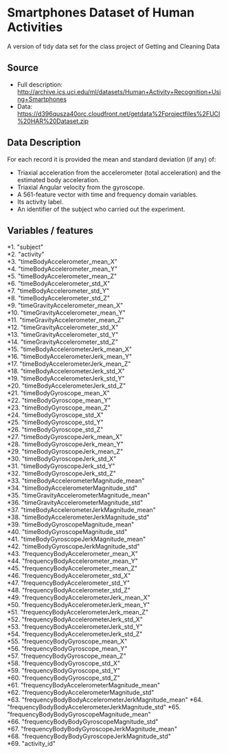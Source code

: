 # Smartphones Dataset of Human Activities
A version of tidy data set for the class project of Getting and Cleaning Data

## Source 
* Full description: http://archive.ics.uci.edu/ml/datasets/Human+Activity+Recognition+Using+Smartphones
* Data: https://d396qusza40orc.cloudfront.net/getdata%2Fprojectfiles%2FUCI%20HAR%20Dataset.zip

## Data Description
For each record it is provided the mean and standard deviation (if any) of:
* Triaxial acceleration from the accelerometer (total acceleration) and the estimated body acceleration.
* Triaxial Angular velocity from the gyroscope. 
* A 561-feature vector with time and frequency domain variables. 
* Its activity label. 
* An identifier of the subject who carried out the experiment.



## Variables / features
 *1. "subject"                                         
 *2. "activity"                                        
 *3. "timeBodyAccelerometer_mean_X"                    
 *4. "timeBodyAccelerometer_mean_Y"                    
 *5. "timeBodyAccelerometer_mean_Z"                    
 *6. "timeBodyAccelerometer_std_X"                     
 *7. "timeBodyAccelerometer_std_Y"                     
 *8. "timeBodyAccelerometer_std_Z"                     
 *9. "timeGravityAccelerometer_mean_X"                 
*10. "timeGravityAccelerometer_mean_Y"                 
*11. "timeGravityAccelerometer_mean_Z"                 
*12. "timeGravityAccelerometer_std_X"                  
*13. "timeGravityAccelerometer_std_Y"                  
*14. "timeGravityAccelerometer_std_Z"                  
*15. "timeBodyAccelerometerJerk_mean_X"                
*16. "timeBodyAccelerometerJerk_mean_Y"                
*17. "timeBodyAccelerometerJerk_mean_Z"                
*18. "timeBodyAccelerometerJerk_std_X"                 
*19. "timeBodyAccelerometerJerk_std_Y"                 
*20. "timeBodyAccelerometerJerk_std_Z"                 
*21. "timeBodyGyroscope_mean_X"                        
*22. "timeBodyGyroscope_mean_Y"                        
*23. "timeBodyGyroscope_mean_Z"                        
*24. "timeBodyGyroscope_std_X"                         
*25. "timeBodyGyroscope_std_Y"                         
*26. "timeBodyGyroscope_std_Z"                         
*27. "timeBodyGyroscopeJerk_mean_X"                    
*28. "timeBodyGyroscopeJerk_mean_Y"                    
*29. "timeBodyGyroscopeJerk_mean_Z"                    
*30. "timeBodyGyroscopeJerk_std_X"                     
*31. "timeBodyGyroscopeJerk_std_Y"                     
*32. "timeBodyGyroscopeJerk_std_Z"                     
*33. "timeBodyAccelerometerMagnitude_mean"             
*34. "timeBodyAccelerometerMagnitude_std"              
*35. "timeGravityAccelerometerMagnitude_mean"          
*36. "timeGravityAccelerometerMagnitude_std"           
*37. "timeBodyAccelerometerJerkMagnitude_mean"         
*38. "timeBodyAccelerometerJerkMagnitude_std"          
*39. "timeBodyGyroscopeMagnitude_mean"                 
*40. "timeBodyGyroscopeMagnitude_std"                  
*41. "timeBodyGyroscopeJerkMagnitude_mean"             
*42. "timeBodyGyroscopeJerkMagnitude_std"              
*43. "frequencyBodyAccelerometer_mean_X"               
*44. "frequencyBodyAccelerometer_mean_Y"               
*45. "frequencyBodyAccelerometer_mean_Z"               
*46. "frequencyBodyAccelerometer_std_X"                
*47. "frequencyBodyAccelerometer_std_Y"                
*48. "frequencyBodyAccelerometer_std_Z"                
*49. "frequencyBodyAccelerometerJerk_mean_X"           
*50. "frequencyBodyAccelerometerJerk_mean_Y"           
*51. "frequencyBodyAccelerometerJerk_mean_Z"           
*52. "frequencyBodyAccelerometerJerk_std_X"            
*53. "frequencyBodyAccelerometerJerk_std_Y"            
*54. "frequencyBodyAccelerometerJerk_std_Z"            
*55. "frequencyBodyGyroscope_mean_X"                   
*56. "frequencyBodyGyroscope_mean_Y"                   
*57. "frequencyBodyGyroscope_mean_Z"                   
*58. "frequencyBodyGyroscope_std_X"                    
*59. "frequencyBodyGyroscope_std_Y"                    
*60. "frequencyBodyGyroscope_std_Z"                    
*61. "frequencyBodyAccelerometerMagnitude_mean"        
*62. "frequencyBodyAccelerometerMagnitude_std"         
*63. "frequencyBodyBodyAccelerometerJerkMagnitude_mean"
*64. "frequencyBodyBodyAccelerometerJerkMagnitude_std" 
*65. "frequencyBodyBodyGyroscopeMagnitude_mean"        
*66. "frequencyBodyBodyGyroscopeMagnitude_std"         
*67. "frequencyBodyBodyGyroscopeJerkMagnitude_mean"    
*68. "frequencyBodyBodyGyroscopeJerkMagnitude_std"     
*69. "activity_id"                                     
